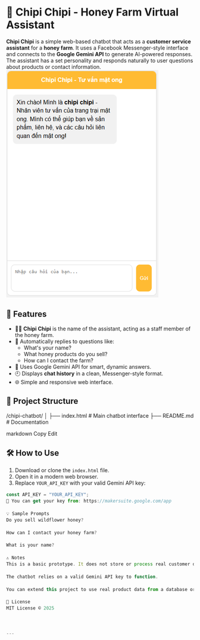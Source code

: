 # 💬 Chipi Chipi - Honey Farm Virtual Assistant

**Chipi Chipi** is a simple web-based chatbot that acts as a **customer service assistant** for a **honey farm**. It uses a Facebook Messenger-style interface and connects to the **Google Gemini API** to generate AI-powered responses. The assistant has a set personality and responds naturally to user questions about products or contact information.
![Chat Interface](https://github.com/nguyenleduy03/genmini_chat/blob/main/Capture.PNG)


## 🚀 Features

- 🧑‍💼 **Chipi Chipi** is the name of the assistant, acting as a staff member of the honey farm.
- 💬 Automatically replies to questions like:
  - What's your name?
  - What honey products do you sell?
  - How can I contact the farm?
- 🧠 Uses Google Gemini API for smart, dynamic answers.
- 🕘 Displays **chat history** in a clean, Messenger-style format.
- 🌐 Simple and responsive web interface.

## 📁 Project Structure

/chipi-chatbot/
│
├── index.html # Main chatbot interface
├── README.md # Documentation

markdown
Copy
Edit

## 🛠️ How to Use

1. Download or clone the `index.html` file.
2. Open it in a modern web browser.
3. Replace `YOUR_API_KEY` with your valid Gemini API key:

```javascript
const API_KEY = "YOUR_API_KEY";
🔐 You can get your key from: https://makersuite.google.com/app

💡 Sample Prompts
Do you sell wildflower honey?

How can I contact your honey farm?

What is your name?

⚠️ Notes
This is a basic prototype. It does not store or process real customer data.

The chatbot relies on a valid Gemini API key to function.

You can extend this project to use real product data from a database or JSON file.

📜 License
MIT License © 2025



---
